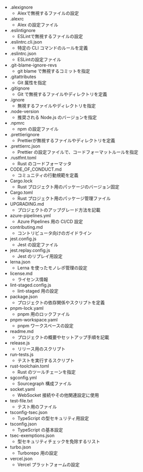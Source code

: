 - .alexignore
  - Alexで無視するファイルの設定
- .alexrc
  - Alex の設定ファイル
- .eslintignore
  - ESLintで無視するファイルの設定
- .eslintrc.cli.json
  - 特定の CLI コマンドのルールを定義
- .eslintrc.json
  - ESLintの設定ファイル
- .git-blame-ignore-revs
  - git blame で無視するコミットを指定
- .gitattributes
  - Git 属性を指定
- .gitignore
  - Git で無視するファイルやディレクトリを定義
- .ignore
  - 無視するファイルやディレクトリを指定
- .node-version
  - 推奨される Node.js のバージョンを指定
- .npmrc
  - npm の設定ファイル
- .prettierignore
  - Prettierが無視するファイルやディレクトリを定義
- .prettierrc.json
  - Prettier の設定ファイルで、コードフォーマットルールを指定
- .rustfmt.toml
  - Rust のコードフォーマッタ
- CODE_OF_CONDUCT.md
  - コミュニティの行動規範を定義
- Cargo.lock
  - Rust プロジェクト用のパッケージのバージョン固定
- Cargo.toml
  - Rust プロジェクト用のパッケージ管理ファイル
- UPGRADING.md
  - プロジェクトのアップグレード方法を記載
- azure-pipelines.yml
  - Azure Pipelines 用の CI/CD 設定
- contributing.md
  - コントリビュータ向けのガイドライン
- jest.config.js
  - Jest の設定ファイル
- jest.replay.config.js
  - Jest のリプレイ用設定
- lerna.json
  - Lerna を使ったモノレポ管理の設定
- license.md
  - ライセンス情報
- lint-staged.config.js
  - lint-staged 用の設定
- package.json
  - プロジェクトの依存関係やスクリプトを定義
- pnpm-lock.yaml
  - pnpm 用のロックファイル
- pnpm-workspace.yaml
  - pnpm ワークスペースの設定
- readme.md
  - プロジェクトの概要やセットアップ手順を記載
- release.js
  - リリース用のスクリプト
- run-tests.js
  - テストを実行するスクリプト
- rust-toolchain.toml
  - Rust のツールチェーンを指定
- sgconfig.yml
  - Sourcegraph 構成ファイル
- socket.yaml
  - WebSocket 接続やその他関連設定に使用
- test-file.txt
  - テスト用のファイル
- tsconfig-tsec.json
  - TypeScript の型セキュリティ用設定
- tsconfig.json
  - TypeScript の基本設定
- tsec-exemptions.json
  - 型セキュリティチェックを免除するリスト
- turbo.json
  - Turborepo 用の設定
- vercel.json
  - Vercel プラットフォームの設定